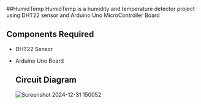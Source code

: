 ##HumidTemp
HumidTemp is a humidity and temperature detector project using DHT22 sensor and Arduino Uno MicroController Board

## Components Required
- DHT22 Sensor
- Arduino Uno Board

  ## Circuit Diagram

  ![Screenshot 2024-12-31 150052](https://github.com/user-attachments/assets/196a3be9-cb4f-4f6e-83f5-34a41c156905)
